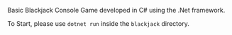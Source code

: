 Basic Blackjack Console Game developed in C# using the .Net framework.

To Start, please use `dotnet run` inside the `blackjack` directory.

